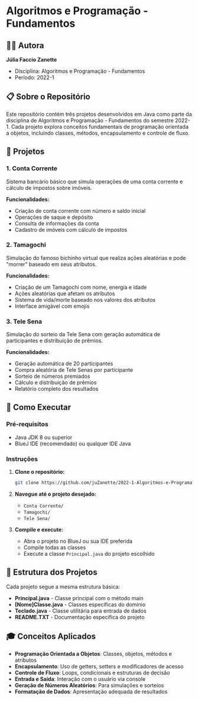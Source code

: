 # Algoritmos e Programação - Fundamentos

## 👩🏻 Autora

**Júlia Faccio Zanette**
- Disciplina: Algoritmos e Programação - Fundamentos
- Período: 2022-1

## 📋 Sobre o Repositório

Este repositório contém três projetos desenvolvidos em Java como parte da disciplina de Algoritmos e Programação - Fundamentos do semestre 2022-1. Cada projeto explora conceitos fundamentais de programação orientada a objetos, incluindo classes, métodos, encapsulamento e controle de fluxo.

## 🎯 Projetos

### 1. **Conta Corrente**
Sistema bancário básico que simula operações de uma conta corrente e cálculo de impostos sobre imóveis.

**Funcionalidades:**
- Criação de conta corrente com número e saldo inicial
- Operações de saque e depósito
- Consulta de informações da conta
- Cadastro de imóveis com cálculo de impostos

### 2. **Tamagochi**
Simulação do famoso bichinho virtual que realiza ações aleatórias e pode "morrer" baseado em seus atributos.

**Funcionalidades:**
- Criação de um Tamagochi com nome, energia e idade
- Ações aleatórias que afetam os atributos
- Sistema de vida/morte baseado nos valores dos atributos
- Interface amigável com emojis

### 3. **Tele Sena**
Simulação do sorteio da Tele Sena com geração automática de participantes e distribuição de prêmios.

**Funcionalidades:**
- Geração automática de 20 participantes
- Compra aleatória de Tele Senas por participante
- Sorteio de números premiados
- Cálculo e distribuição de prêmios
- Relatório completo dos resultados

## 🚀 Como Executar

### Pré-requisitos
- Java JDK 8 ou superior
- BlueJ IDE (recomendado) ou qualquer IDE Java

### Instruções

1. **Clone o repositório:**
   ```bash
   git clone https://github.com/juZanette/2022-1-Algoritmos-e-Programacao-Fundamentos.git
   ```

2. **Navegue até o projeto desejado:**
   - `Conta Corrente/`
   - `Tamagochi/`
   - `Tele Sena/`

3. **Compile e execute:**
   - Abra o projeto no BlueJ ou sua IDE preferida
   - Compile todas as classes
   - Execute a classe `Principal.java` do projeto escolhido

## 📁 Estrutura dos Projetos

Cada projeto segue a mesma estrutura básica:
- **Principal.java** - Classe principal com o método main
- **[Nome]Classe.java** - Classes específicas do domínio
- **Teclado.java** - Classe utilitária para entrada de dados
- **README.TXT** - Documentação específica do projeto

## 🎓 Conceitos Aplicados

- **Programação Orientada a Objetos**: Classes, objetos, métodos e atributos
- **Encapsulamento**: Uso de getters, setters e modificadores de acesso
- **Controle de Fluxo**: Loops, condicionais e estruturas de decisão
- **Entrada e Saída**: Interação com o usuário via console
- **Geração de Números Aleatórios**: Para simulações e sorteios
- **Formatação de Dados**: Apresentação adequada de resultados
